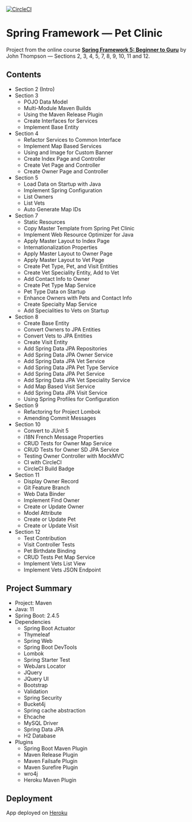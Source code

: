 [![CircleCI](https://circleci.com/gh/theagoliveira/spring5-pet-clinic.svg?style=shield)](https://circleci.com/gh/theagoliveira/spring5-pet-clinic)

# Spring Framework — Pet Clinic

Project from the online course [**Spring Framework 5: Beginner to Guru**](https://www.udemy.com/course/spring-framework-5-beginner-to-guru/) by John Thompson — Sections 2, 3, 4, 5, 7, 8, 9, 10, 11 and 12.

## Contents

- Section 2 (Intro)
- Section 3
  - POJO Data Model
  - Multi-Module Maven Builds
  - Using the Maven Release Plugin
  - Create Interfaces for Services
  - Implement Base Entity
- Section 4
  - Refactor Services to Common Interface
  - Implement Map Based Services
  - Using and Image for Custom Banner
  - Create Index Page and Controller
  - Create Vet Page and Controller
  - Create Owner Page and Controller
- Section 5
  - Load Data on Startup with Java
  - Implement Spring Configuration
  - List Owners
  - List Vets
  - Auto Generate Map IDs
- Section 7
  - Static Resources
  - Copy Master Template from Spring Pet Clinic
  - Implement Web Resource Optimizer for Java
  - Apply Master Layout to Index Page
  - Internationalization Properties
  - Apply Master Layout to Owner Page
  - Apply Master Layout to Vet Page
  - Create Pet Type, Pet, and Visit Entities
  - Create Vet Speciality Entity, Add to Vet
  - Add Contact Info to Owner
  - Create Pet Type Map Service
  - Pet Type Data on Startup
  - Enhance Owners with Pets and Contact Info
  - Create Specialty Map Service
  - Add Specialities to Vets on Startup
- Section 8
  - Create Base Entity
  - Convert Owners to JPA Entities
  - Convert Vets to JPA Entities
  - Create Visit Entity
  - Add Spring Data JPA Repositories
  - Add Spring Data JPA Owner Service
  - Add Spring Data JPA Vet Service
  - Add Spring Data JPA Pet Type Service
  - Add Spring Data JPA Pet Service
  - Add Spring Data JPA Vet Speciality Service
  - Add Map Based Visit Service
  - Add Spring Data JPA Visit Service
  - Using Spring Profiles for Configuration
- Section 9
  - Refactoring for Project Lombok
  - Amending Commit Messages
- Section 10
  - Convert to JUnit 5
  - i18N French Message Properties
  - CRUD Tests for Owner Map Service
  - CRUD Tests for Owner SD JPA Service
  - Testing Owner Controller with MockMVC
  - CI with CircleCI
  - CircleCI Build Badge
- Section 11
  - Display Owner Record
  - Git Feature Branch
  - Web Data Binder
  - Implement Find Owner
  - Create or Update Owner
  - Model Attribute
  - Create or Update Pet
  - Create or Update Visit
- Section 12
  - Test Contribution
  - Visit Controller Tests
  - Pet Birthdate Binding
  - CRUD Tests Pet Map Service
  - Implement Vets List View
  - Implement Vets JSON Endpoint

## Project Summary

- Project: Maven
- Java: 11
- Spring Boot: 2.4.5
- Dependencies
  - Spring Boot Actuator
  - Thymeleaf
  - Spring Web
  - Spring Boot DevTools
  - Lombok
  - Spring Starter Test
  - WebJars Locator
  - JQuery
  - JQuery UI
  - Bootstrap
  - Validation
  - Spring Security
  - Bucket4j
  - Spring cache abstraction
  - Ehcache
  - MySQL Driver
  - Spring Data JPA
  - H2 Database
- Plugins
  - Spring Boot Maven Plugin
  - Maven Release Plugin
  - Maven Failsafe Plugin
  - Maven Surefire Plugin
  - wro4j
  - Heroku Maven Plugin

## Deployment

App deployed on [Heroku](https://morning-cliffs-71938.herokuapp.com/)
